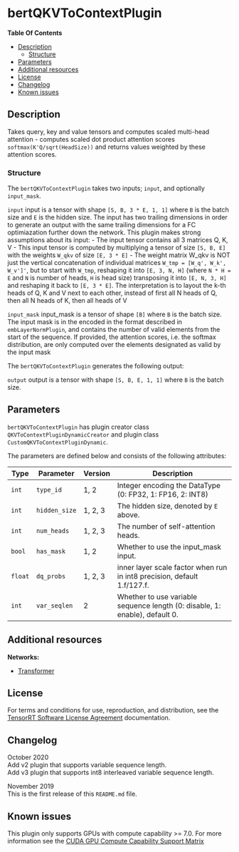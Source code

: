 # bertQKVToContextPlugin

**Table Of Contents**
- [Description](#description)
    * [Structure](#structure)
- [Parameters](#parameters)
- [Additional resources](#additional-resources)
- [License](#license)
- [Changelog](#changelog)
- [Known issues](#known-issues)


## Description

Takes query, key and value tensors and computes scaled multi-head attention - computes scaled dot product attention scores `softmax(K'Q/sqrt(HeadSize))` and returns values weighted by these attention scores.



### Structure

The `bertQKVToContextPlugin` takes two inputs; `input`, and optionally `input_mask`.

`input`
input is a tensor with shape `[S, B, 3 * E, 1, 1]` where `B` is the batch size and `E` is the hidden size. The input has two trailing dimensions in order to generate an output with the same trailing dimensions for a FC optimiazation further down the network.
This plugin makes strong assumptions about its input:
    - The input tensor contains all 3 matrices Q, K, V
    - This input tensor is computed by multiplying a tensor of size `[S, B, E]` with the weights `W_qkv` of size `[E, 3 * E]`
    - The weight matrix W_qkv is NOT just the vertical concatenation of individual matrices `W_tmp = [W_q', W_k', W_v']'`, but to start with `W_tmp`, reshaping it into `[E, 3, N, H]` (where `N * H = E` and `N` is number of heads, `H` is head size) transposing it into `[E, N, 3, H]` and reshaping it back to `[E, 3 * E]`. The interpretation is to layout the k-th heads of Q, K and V next to each other, instead of first all N heads of Q, then all N heads of K, then all heads of V

`input_mask`
input_mask is a tensor of shape `[B]` where `B` is the batch size. The input mask is in the encoded in the format described in `embLayerNormPlugin`, and contains the number of valid elements from the start of the sequence.
If provided, the attention scores, i.e. the softmax distribution, are only computed over the elements designated as valid by the input mask


The `bertQKVToContextPlugin` generates the following output:

`output`
output is a tensor with shape `[S, B, E, 1, 1]` where `B` is the batch size. 


## Parameters

`bertQKVToContextPlugin` has plugin creator class `QKVToContextPluginDynamicCreator` and plugin class `CustomQKVToContextPluginDynamic`.

The parameters are defined below and consists of the following attributes:

| Type     | Parameter                               |  Version                          | Description
|----------|-----------------------------------------|-----------------------------------|-------------------------------------------------------------------
|`int`     |`type_id`                                |  1, 2                             |Integer encoding the DataType (0: FP32, 1: FP16, 2: INT8)
|`int`     |`hidden_size`                            |  1, 2, 3                          |The hidden size, denoted by `E` above.
|`int`     |`num_heads`                              |  1, 2, 3                          |The number of self-attention heads.
|`bool`    |`has_mask`                               |  1, 2                             |Whether to use the input_mask input.
|`float`   |`dq_probs`                               |  1, 2, 3                          |inner layer scale factor when run in int8 precision, default 1.f/127.f.
|`int`     |`var_seqlen`                             |  2                                |Whether to use variable sequence length (0: disable, 1: enable), default 0.


## Additional resources

**Networks:**
-   [Transformer](https://arxiv.org/abs/1706.03762)


## License

For terms and conditions for use, reproduction, and distribution, see the [TensorRT Software License Agreement](https://docs.nvidia.com/deeplearning/sdk/tensorrt-sla/index.html)
documentation.


## Changelog

October 2020  
Add v2 plugin that supports variable sequence length.  
Add v3 plugin that supports int8 interleaved variable sequence length.

November 2019  
This is the first release of this `README.md` file.


## Known issues

This plugin only supports GPUs with compute capability >= 7.0. For more information see the [CUDA GPU Compute Capability Support Matrix](https://developer.nvidia.com/cuda-gpus#compute)
